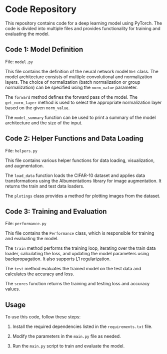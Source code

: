 # Code Repository

This repository contains code for a deep learning model using PyTorch. The code is divided into multiple files and provides functionality for training and evaluating the model.

## Code 1: Model Definition

File: `model.py`

This file contains the definition of the neural network model `Net` class. The model architecture consists of multiple convolutional and normalization layers. The choice of normalization (batch normalization or group normalization) can be specified using the `norm_value` parameter.

The `forward` method defines the forward pass of the model. The `get_norm_layer` method is used to select the appropriate normalization layer based on the given `norm_value`.

The `model_summary` function can be used to print a summary of the model architecture and the size of the input.

## Code 2: Helper Functions and Data Loading

File: `helpers.py`

This file contains various helper functions for data loading, visualization, and augmentation.

The `load_data` function loads the CIFAR-10 dataset and applies data transformations using the Albumentations library for image augmentation. It returns the train and test data loaders.

The `plotings` class provides a method for plotting images from the dataset.

## Code 3: Training and Evaluation

File: `performance.py`

This file contains the `Performance` class, which is responsible for training and evaluating the model.

The `train` method performs the training loop, iterating over the train data loader, calculating the loss, and updating the model parameters using backpropagation. It also supports L1 regularization.

The `test` method evaluates the trained model on the test data and calculates the accuracy and loss.

The `scores` function returns the training and testing loss and accuracy values.

## Usage

To use this code, follow these steps:

1. Install the required dependencies listed in the `requirements.txt` file.

2. Modify the parameters in the `main.py` file as needed.

3. Run the `main.py` script to train and evaluate the model.


